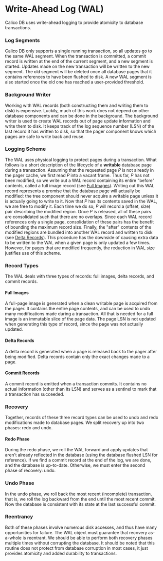 # Write-Ahead Log (WAL)
Calico DB uses write-ahead logging to provide atomicity to database transactions.

### Log Segments
Calico DB only supports a single running transaction, so all updates go to the same WAL segment.
When the transaction is committed, a commit record is written at the end of the current segment, and a new segment is started.
Updates made on the new transaction will be written to the new segment.
The old segment will be deleted once all database pages that it contains references to have been flushed to disk.
A new WAL segment is also started once the old one has reached a user-provided threshold.

### Background Writer
Working with WAL records (both constructing them and writing them to disk) is expensive.
Luckily, much of this work does not depend on other database components and can be done in the background.
The background writer is used to create WAL records out of page update information and write them to disk.
It keeps track of the log sequence number (LSN) of the last record it has written to disk, so that the pager component knows which pages are safe to write back and reuse.

### Logging Scheme
The WAL uses physical logging to protect pages during a transaction.
What follows is a short description of the lifecycle of a **writable** database page during a transaction.
Assuming that the requested page $P$ is not already in the pager cache, we first read $P$ into a vacant frame.
Thus far, $P$ has not been modified, so we write out a WAL record containing its entire "before" contents, called a full image record (see [Full Images](#full-images)).
Writing out this WAL record represents a promise that the database page will actually be modified: the tree component should never acquire a writable page unless it is actually going to write to it.
Now that $P$ has its contents saved in the WAL, we are free to modify it.
Each time we do so, $P$ will record a (offset, size) pair describing the modified region.
Once $P$ is released, all of these pairs are consolidated such that there are no overlaps.
Since each WAL record references only a single page, consolidation of these pairs has the benefit of bounding the maximum record size.
Finally, the "after" contents of the modified regions are bundled into another WAL record and written to disk (see [Delta Records](#delta-records)).
This procedure has the downside of causing extra data to be written to the WAL when a given page is only updated a few times.
However, for pages that are modified frequently, the reduction in WAL size justifies use of this scheme.

### Record Types
The WAL deals with three types of records: full images, delta records, and commit records.

#### Full Images
A full-page image is generated when a clean writable page is acquired from the pager.
It contains the entire page contents, and can be used to undo many modifications made during a transaction.
All that is needed for a full image is an immutable slice of the page data.
The page LSN is not updated when generating this type of record, since the page was not actually updated.

[//]: # (TODO: I don't see a problem with this, but who knows. We may need to update the page LSN with this type of record.
               If so, we can let the changes be part of the next delta record.)

#### Delta Records
A delta record is generated when a page is released back to the pager after being modified.
Delta records contain only the exact changes made to a page.

#### Commit Records
A commit record is emitted when a transaction commits.
It contains no actual information (other than its LSN) and serves as a sentinel to mark that a transaction has succeeded.

### Recovery
Together, records of these three record types can be used to undo and redo modifications made to database pages.
We split recovery up into two phases: redo and undo.

#### Redo Phase
During the redo phase, we roll the WAL forward and apply updates that aren't already reflected in the database (using the database flushed LSN for reference).
If we find a commit record at the end of the log, we are done, and the database is up-to-date.
Otherwise, we must enter the second phase of recovery: undo.

### Undo Phase
In the undo phase, we roll back the most recent (incomplete) transaction, that is, we roll the log backward from the end until the most recent commit.
Now the database is consistent with its state at the last successful commit.

### Reentrancy
Both of these phases involve numerous disk accesses, and thus have many opportunities for failure.
The WAL object must guarantee that recovery as-a-whole is reentrant.
We should be able to perform both recovery phases multiple times without corrupting the database.
It should be noted that this routine does not protect from database corruption in most cases, it just provides atomicity and added durability to transactions.




